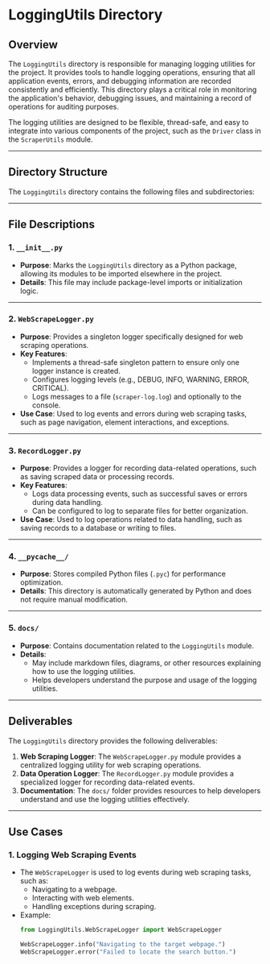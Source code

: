 # LoggingUtils Directory

## Overview
The `LoggingUtils` directory is responsible for managing logging utilities for the project. It provides tools to handle logging operations, ensuring that all application events, errors, and debugging information are recorded consistently and efficiently. This directory plays a critical role in monitoring the application's behavior, debugging issues, and maintaining a record of operations for auditing purposes.

The logging utilities are designed to be flexible, thread-safe, and easy to integrate into various components of the project, such as the `Driver` class in the `ScraperUtils` module.

---

## Directory Structure
The `LoggingUtils` directory contains the following files and subdirectories:

---

## File Descriptions

### 1. `__init__.py`
- **Purpose**: Marks the `LoggingUtils` directory as a Python package, allowing its modules to be imported elsewhere in the project.
- **Details**: This file may include package-level imports or initialization logic.

---

### 2. `WebScrapeLogger.py`
- **Purpose**: Provides a singleton logger specifically designed for web scraping operations.
- **Key Features**:
  - Implements a thread-safe singleton pattern to ensure only one logger instance is created.
  - Configures logging levels (e.g., DEBUG, INFO, WARNING, ERROR, CRITICAL).
  - Logs messages to a file (`scraper-log.log`) and optionally to the console.
- **Use Case**: Used to log events and errors during web scraping tasks, such as page navigation, element interactions, and exceptions.

---

### 3. `RecordLogger.py`
- **Purpose**: Provides a logger for recording data-related operations, such as saving scraped data or processing records.
- **Key Features**:
  - Logs data processing events, such as successful saves or errors during data handling.
  - Can be configured to log to separate files for better organization.
- **Use Case**: Used to log operations related to data handling, such as saving records to a database or writing to files.

---

### 4. `__pycache__/`
- **Purpose**: Stores compiled Python files (`.pyc`) for performance optimization.
- **Details**: This directory is automatically generated by Python and does not require manual modification.

---

### 5. `docs/`
- **Purpose**: Contains documentation related to the `LoggingUtils` module.
- **Details**:
  - May include markdown files, diagrams, or other resources explaining how to use the logging utilities.
  - Helps developers understand the purpose and usage of the logging utilities.

---

## Deliverables
The `LoggingUtils` directory provides the following deliverables:
1. **Web Scraping Logger**: The `WebScrapeLogger.py` module provides a centralized logging utility for web scraping operations.
2. **Data Operation Logger**: The `RecordLogger.py` module provides a specialized logger for recording data-related events.
3. **Documentation**: The `docs/` folder provides resources to help developers understand and use the logging utilities effectively.

---

## Use Cases

### 1. **Logging Web Scraping Events**
- The `WebScrapeLogger` is used to log events during web scraping tasks, such as:
  - Navigating to a webpage.
  - Interacting with web elements.
  - Handling exceptions during scraping.
- Example:
  ```python
  from LoggingUtils.WebScrapeLogger import WebScrapeLogger

  WebScrapeLogger.info("Navigating to the target webpage.")
  WebScrapeLogger.error("Failed to locate the search button.")